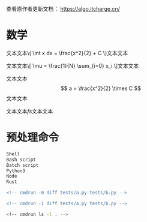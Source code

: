 查看原作者更新文档： https://algo.itcharge.cn/

# 数学

文本文本\\( \int x dx = \frac{x^2}{2} + C \\)文本文本

文本文本\\[ \mu = \frac{1}{N} \sum_{i=0} x_i \\]文本文本

文本文本$$ a = \frac{x^2}{2} \times C $$文本文本

文本文本$fs$文本文本


# 预处理命令

```bash
Shell
Bash script
Batch script
Python3
Node
Rust
```

<!-- cmdrun seq 1 10 -->

<!-- cmdrun python3 tests/test.py -->

<!-- cmdrun -0 echo hello world -->

```diff
<!-- cmdrun -0 diff tests/a.py tests/b.py -->
```

```diff
<!-- cmdrun -1 diff tests/a.py tests/b.py -->
```

```bash
<!-- cmdrun ls -l . -->
```
